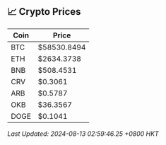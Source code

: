 ## 📈 Crypto Prices

| Coin | Price |
| ---- | ----- |
| BTC | $58530.8494 |
| ETH | $2634.3738 |
| BNB | $508.4531 |
| CRV | $0.3061 |
| ARB | $0.5787 |
| OKB | $36.3567 |
| DOGE | $0.1041 |

_Last Updated: 2024-08-13 02:59:46.25 +0800 HKT_